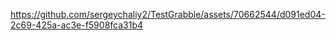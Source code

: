 

https://github.com/sergeychaliy2/TestGrabble/assets/70662544/d091ed04-2c69-425a-ac3e-f5908fca31b4

